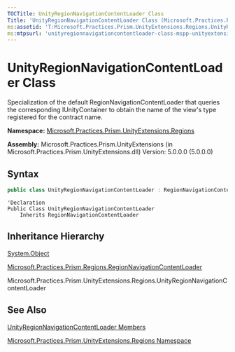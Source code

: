 ```yaml
---
TOCTitle: UnityRegionNavigationContentLoader Class
Title: 'UnityRegionNavigationContentLoader Class (Microsoft.Practices.Prism.UnityExtensions.Regions)'
ms:assetid: 'T:Microsoft.Practices.Prism.UnityExtensions.Regions.UnityRegionNavigationContentLoader'
ms:mtpsurl: 'unityregionnavigationcontentloader-class-mspp-unityextensions-regions.md'
---
```


# UnityRegionNavigationContentLoader Class

Specialization of the default RegionNavigationContentLoader that queries the corresponding IUnityContainer to obtain the name of the view's type registered for the contract name. 


**Namespace:** [Microsoft.Practices.Prism.UnityExtensions.Regions](https://msdn.microsoft.com/en-us/library/microsoft.practices.prism.unityextensions.regions(v=pandp.50))

**Assembly:** Microsoft.Practices.Prism.UnityExtensions (in Microsoft.Practices.Prism.UnityExtensions.dll) Version: 5.0.0.0 (5.0.0.0)

## Syntax
```c#
public class UnityRegionNavigationContentLoader : RegionNavigationContentLoader

```
```VB
'Declaration
Public Class UnityRegionNavigationContentLoader
	Inherits RegionNavigationContentLoader
```

## Inheritance Hierarchy

[System.Object](http://msdn2.microsoft.com/en-us/library/e5kfa45b)

[Microsoft.Practices.Prism.Regions.RegionNavigationContentLoader](https://msdn.microsoft.com/en-us/library/microsoft.practices.prism.regions.regionnavigationcontentloader(v=pandp.50))

Microsoft.Practices.Prism.UnityExtensions.Regions.UnityRegionNavigationContentLoader

## See Also

[UnityRegionNavigationContentLoader Members](https://msdn.microsoft.com/en-us/library/microsoft.practices.prism.unityextensions.regions.unityregionnavigationcontentloader_members(v=pandp.50))

[Microsoft.Practices.Prism.UnityExtensions.Regions Namespace](https://msdn.microsoft.com/en-us/library/microsoft.practices.prism.unityextensions.regions(v=pandp.50))
